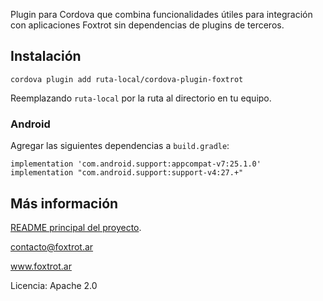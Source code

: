 Plugin para Cordova que combina funcionalidades útiles para integración con aplicaciones Foxtrot sin dependencias de plugins de terceros.

## Instalación

    cordova plugin add ruta-local/cordova-plugin-foxtrot

Reemplazando `ruta-local` por la ruta al directorio en tu equipo.

### Android

Agregar las siguientes dependencias a `build.gradle`:

    implementation 'com.android.support:appcompat-v7:25.1.0'
    implementation "com.android.support:support-v4:27.+"

## Más información

[README principal del proyecto](../README.md).

contacto@foxtrot.ar

www.foxtrot.ar

Licencia: Apache 2.0
